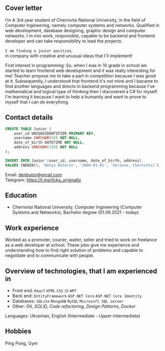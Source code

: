 ## Cover letter

I’m A 3rd year student of Chernivtsi National University, in the field of Computer Ingineering, namely computer systems and networks. Qualified in web development, database designing, graphic design and computer networks. 
I`m into work, responsible, capable to be backend and frontend developer and can take responsibility to lead the projects.
  
``I am finding a junior position``,  
in company with creative and unusual ideas that I`ll implement!

First interest in programming:
So, when I was in 10 grade in school we started to learn frontend web development and it was really interesting for me! Teacher propose me to take a part in competition because I was good at it. Subsequently, I understood that frontend it's not mine and I bacame to find another languages and directs in backend programming because I've mathematical and logical type of thinking then I discovered a C# for myself.  
I'm learning it because I want to help a humanity and want to prove to myself that I can do everything.  

## Contact details  
```SQL
CREATE TABLE Junior (
    user_id UNIQUEIDENTIFIER PRIMARY KEY,
    username VARCHAR(50) NOT NULL,
    date_of_birth DATETIME NOT NULL,
    address VARCHAR(100) NOT NULL
);

INSERT INTO Junior (user_id, username, date_of_birth, address)
VALUES (NEWID(), 'Denys Butorin', '2004-01-01', 'Ukraine, Chernivtsi');
```    
Email: denbutor@gmail.com  
Telegram: https://t.me/licks_originally
## Education  

- Chernivtsi National University, Computer Ingineering (Computer Systems and Networks), Bachelor degree (01.09.2021 - today)
   
## Work experience  
Worked as a promoter, courier, waiter, seller and tried to work on freelance as a web developer at school. These jobs give me experience and understanding how to find right solution of problems and capable to negotitate and to communicate with people.  


## Overview of technologies, that I am experienced in

- Front end: ``React`` ``HTML`` ``CSS`` ``JS`` ``WPF``  
- Back end: ``EntityFramework`` ``ASP.NET Core`` ``ASP.NET Core Identity``  
- Databases: ``SQLite`` ``MongoDB`` ``MySQL`` ``Microsoft SQL server``
- Other: *Git, SOLID, Code refactoring, Design Patterns, Docker*

Languages: Ukrainian, English (Intermediate - Upper-Intermediate)  

## Hobbies  

Ping Pong, Gym
